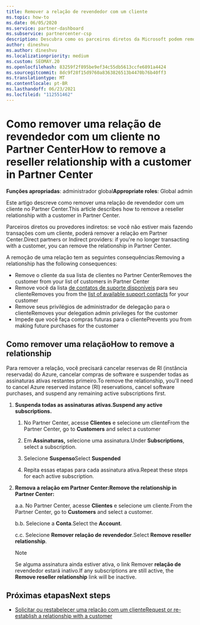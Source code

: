 ```yaml
---
title: Remover a relação de revendedor com um cliente
ms.topic: how-to
ms.date: 06/05/2020
ms.service: partner-dashboard
ms.subservice: partnercenter-csp
description: Descubra como os parceiros diretos da Microsoft podem remover clientes de sua lista, remover privilégios de administrador delegados e parar de dar suporte ou comprar para um cliente.
author: dineshvu
ms.author: dineshvu
ms.localizationpriority: medium
ms.custom: SEOMAY.20
ms.openlocfilehash: 83259f2f895be9ef34c55db5613ccfe6891a4424
ms.sourcegitcommit: 8dc9f28f15d9760a8363826513b4470b76b40ff3
ms.translationtype: MT
ms.contentlocale: pt-BR
ms.lasthandoff: 06/23/2021
ms.locfileid: "112551462"
---
```

# <a name="how-to-remove-a-reseller-relationship-with-a-customer-in-partner-center"></a><span data-ttu-id="17bf8-103">Como remover uma relação de revendedor com um cliente no Partner Center</span><span class="sxs-lookup"><span data-stu-id="17bf8-103">How to remove a reseller relationship with a customer in Partner Center</span></span>

<span data-ttu-id="17bf8-104">**Funções apropriadas**: administrador global</span><span class="sxs-lookup"><span data-stu-id="17bf8-104">**Appropriate roles**: Global admin</span></span>

<span data-ttu-id="17bf8-105">Este artigo descreve como remover uma relação de revendedor com um cliente no Partner Center.</span><span class="sxs-lookup"><span data-stu-id="17bf8-105">This article describes how to remove a reseller relationship with a customer in Partner Center.</span></span>

<span data-ttu-id="17bf8-106">Parceiros diretos ou provedores indiretos: se você não estiver mais fazendo transações com um cliente, poderá remover a relação em Partner Center.</span><span class="sxs-lookup"><span data-stu-id="17bf8-106">Direct partners or Indirect providers: if you're no longer transacting with a customer, you can remove the relationship in Partner Center.</span></span>

<span data-ttu-id="17bf8-107">A remoção de uma relação tem as seguintes consequências:</span><span class="sxs-lookup"><span data-stu-id="17bf8-107">Removing a relationship has the following consequences:</span></span>

- <span data-ttu-id="17bf8-108">Remove o cliente da sua lista de clientes no Partner Center</span><span class="sxs-lookup"><span data-stu-id="17bf8-108">Removes the customer from your list of customers in Partner Center</span></span>
- <span data-ttu-id="17bf8-109">Remove você da lista [de contatos de suporte disponíveis](assign-support-contacts.md) para seu cliente</span><span class="sxs-lookup"><span data-stu-id="17bf8-109">Removes you from the [list of available support contacts](assign-support-contacts.md) for your customer</span></span>
- <span data-ttu-id="17bf8-110">Remove seus privilégios de administrador de delegação para o cliente</span><span class="sxs-lookup"><span data-stu-id="17bf8-110">Removes your delegation admin privileges for the customer</span></span>
- <span data-ttu-id="17bf8-111">Impede que você faça compras futuras para o cliente</span><span class="sxs-lookup"><span data-stu-id="17bf8-111">Prevents you from making future purchases for the customer</span></span>

## <a name="how-to-remove-a-relationship"></a><span data-ttu-id="17bf8-112">Como remover uma relação</span><span class="sxs-lookup"><span data-stu-id="17bf8-112">How to remove a relationship</span></span>

<span data-ttu-id="17bf8-113">Para remover a relação, você precisará cancelar reservas de RI (instância reservada) do Azure, cancelar compras de software e suspender todas as assinaturas ativas restantes primeiro.</span><span class="sxs-lookup"><span data-stu-id="17bf8-113">To remove the relationship, you'll need to cancel Azure reserved instance (RI) reservations, cancel software purchases, and suspend any remaining active subscriptions first.</span></span>

1. <span data-ttu-id="17bf8-114">**Suspenda todas as assinaturas ativas.**</span><span class="sxs-lookup"><span data-stu-id="17bf8-114">**Suspend any active subscriptions.**</span></span>

   1. <span data-ttu-id="17bf8-115">No Partner Center, acesse **Clientes** e selecione um cliente</span><span class="sxs-lookup"><span data-stu-id="17bf8-115">From the Partner Center, go to **Customers** and select a customer</span></span>

   2. <span data-ttu-id="17bf8-116">Em **Assinaturas,** selecione uma assinatura.</span><span class="sxs-lookup"><span data-stu-id="17bf8-116">Under **Subscriptions**, select a subscription.</span></span>

   3. <span data-ttu-id="17bf8-117">Selecione **Suspenso**</span><span class="sxs-lookup"><span data-stu-id="17bf8-117">Select **Suspended**</span></span>

   4. <span data-ttu-id="17bf8-118">Repita essas etapas para cada assinatura ativa.</span><span class="sxs-lookup"><span data-stu-id="17bf8-118">Repeat these steps for each active subscription.</span></span>

2. <span data-ttu-id="17bf8-119">**Remova a relação em Partner Center:**</span><span class="sxs-lookup"><span data-stu-id="17bf8-119">**Remove the relationship in Partner Center:**</span></span>

   <span data-ttu-id="17bf8-120">a.</span><span class="sxs-lookup"><span data-stu-id="17bf8-120">a.</span></span> <span data-ttu-id="17bf8-121">No Partner Center, acesse **Clientes** e selecione um cliente.</span><span class="sxs-lookup"><span data-stu-id="17bf8-121">From the Partner Center, go to **Customers** and select a customer.</span></span>

   <span data-ttu-id="17bf8-122">b.</span><span class="sxs-lookup"><span data-stu-id="17bf8-122">b.</span></span> <span data-ttu-id="17bf8-123">Selecione a **Conta**.</span><span class="sxs-lookup"><span data-stu-id="17bf8-123">Select the **Account**.</span></span>

   <span data-ttu-id="17bf8-124">c.</span><span class="sxs-lookup"><span data-stu-id="17bf8-124">c.</span></span> <span data-ttu-id="17bf8-125">Selecione **Remover relação de revendedor**.</span><span class="sxs-lookup"><span data-stu-id="17bf8-125">Select **Remove reseller relationship**.</span></span>

   > [!NOTE]
   > <span data-ttu-id="17bf8-126">Se alguma assinatura ainda estiver ativa, o link Remover **relação de** revendedor estará inativo.</span><span class="sxs-lookup"><span data-stu-id="17bf8-126">If any subscriptions are still active, the **Remove reseller relationship** link will be inactive.</span></span>

## <a name="next-steps"></a><span data-ttu-id="17bf8-127">Próximas etapas</span><span class="sxs-lookup"><span data-stu-id="17bf8-127">Next steps</span></span>

- [<span data-ttu-id="17bf8-128">Solicitar ou restabelecer uma relação com um cliente</span><span class="sxs-lookup"><span data-stu-id="17bf8-128">Request or re-establish a relationship with a customer</span></span>](request-a-relationship-with-a-customer.md)
